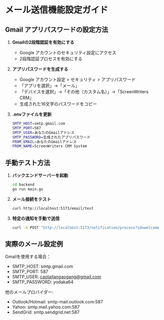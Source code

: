 # メール送信機能設定ガイド

## Gmail アプリパスワードの設定方法

1. **Gmailの2段階認証を有効にする**
   - Google アカウントのセキュリティ設定にアクセス
   - 2段階認証プロセスを有効にする

2. **アプリパスワードを生成する**
   - Google アカウント設定 > セキュリティ > アプリパスワード
   - 「アプリを選択」→「メール」
   - 「デバイスを選択」→「その他（カスタム名）」→「ScreenWriters CRM」
   - 生成された16文字のパスワードをコピー

3. **.envファイルを更新**
   ```bash
   SMTP_HOST=smtp.gmail.com
   SMTP_PORT=587
   SMTP_USER=あなたのGmailアドレス
   SMTP_PASSWORD=生成されたアプリパスワード
   FROM_EMAIL=あなたのGmailアドレス
   FROM_NAME=ScreenWriters CRM System
   ```

## 手動テスト方法

1. **バックエンドサーバーを起動**
   ```bash
   cd backend
   go run main.go
   ```

2. **メール接続をテスト**
   ```bash
   curl http://localhost:5173/email/test
   ```

3. **特定の通知を手動で送信**
   ```bash
   curl -X POST "http://localhost:5173/notification/process?id=welcome_XouQR9zFvlV3HF70aejGCMfuo8U2_1753500881091"
   ```

## 実際のメール設定例
Gmailを使用する場合：
- SMTP_HOST: smtp.gmail.com
- SMTP_PORT: 587
- SMTP_USER: caotailangaogang@gmail.com
- SMTP_PASSWORD: yodaka64

他のメールプロバイダー:
- Outlook/Hotmail: smtp-mail.outlook.com:587
- Yahoo: smtp.mail.yahoo.com:587
- SendGrid: smtp.sendgrid.net:587
